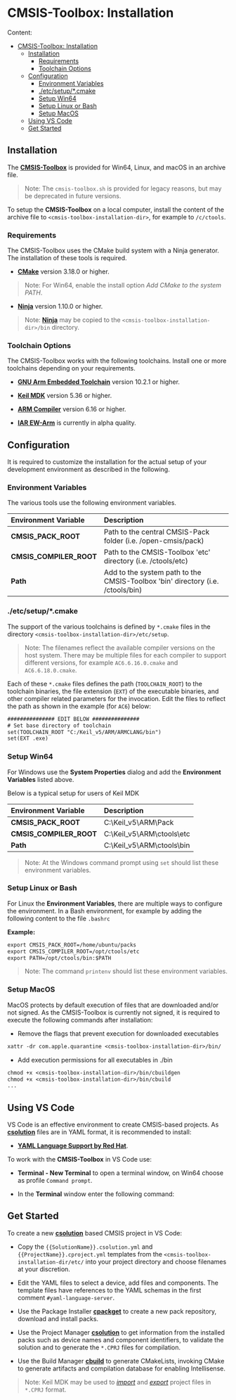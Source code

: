 # CMSIS-Toolbox: Installation

Content:

- [CMSIS-Toolbox: Installation](#cmsis-toolbox-installation)
  - [Installation](#installation)
    - [Requirements](#requirements)
    - [Toolchain Options](#toolchain-options)
  - [Configuration](#configuration)
    - [Environment Variables](#environment-variables)
    - [./etc/setup/\*.cmake](#etcsetupcmake)
    - [Setup Win64](#setup-win64)
    - [Setup Linux or Bash](#setup-linux-or-bash)
    - [Setup MacOS](#setup-macos)
  - [Using VS Code](#using-vs-code)
  - [Get Started](#get-started)
  

## Installation

The [**CMSIS-Toolbox**](https://github.com/Open-CMSIS-Pack/devtools/releases) is provided for Win64, Linux, and macOS in an archive file.
 > Note: The `cmsis-toolbox.sh` is provided for legacy reasons, but may be deprecated in future versions.

To setup the **CMSIS-Toolbox** on a local computer, install the content of the archive file to `<cmsis-toolbox-installation-dir>`, for example to `/c/ctools`.

### Requirements

The CMSIS-Toolbox uses the CMake build system with a Ninja generator. The installation of these tools is required.

- [**CMake**](https://cmake.org/download) version 3.18.0 or higher.
> Note: For Win64, enable the install option *Add CMake to the system PATH*.
> 
- [**Ninja**](https://github.com/ninja-build/ninja/releases) version 1.10.0 or higher.
> Note: [**Ninja**](https://github.com/ninja-build/ninja/releases) may be copied to the `<cmsis-toolbox-installation-dir>/bin` directory.

### Toolchain Options

The CMSIS-Toolbox works with the following toolchains. Install one or more toolchains depending on your requirements.

- [**GNU Arm Embedded Toolchain**](https://developer.arm.com/tools-and-software/open-source-software/developer-tools/gnu-toolchain/gnu-rm/downloads) version 10.2.1 or higher.

- [**Keil MDK**](http://www.keil.com/mdk5/install) version 5.36 or higher.

- [**ARM Compiler**](https://developer.arm.com/tools-and-software/embedded/arm-compiler/downloads/version-6) version 6.16 or higher.

- [**IAR EW-Arm**](https://www.iar.com/products/architectures/arm/iar-embedded-workbench-for-arm/) is currently in alpha quality.

## Configuration

It is required to customize the installation for the actual setup of your development environment as described in the following.

### Environment Variables

The various tools use the following environment variables.

Environment Variable     | Description
:------------------------|:------------
**CMSIS_PACK_ROOT**      | Path to the central CMSIS-Pack folder (i.e. /open-cmsis/pack)
**CMSIS_COMPILER_ROOT**  | Path to the CMSIS-Toolbox 'etc' directory (i.e. /ctools/etc)
**Path**                 | Add to the system path to the CMSIS-Toolbox 'bin' directory (i.e. /ctools/bin)

### ./etc/setup/\*.cmake

The support of the various toolchains is defined by `*.cmake` files in the directory `<cmsis-toolbox-installation-dir>/etc/setup`.

> Note: The filenames reflect the available compiler versions on the host system.  There may be multiple files for each compiler to support different versions, for example `AC6.6.16.0.cmake` and `AC6.6.18.0.cmake`.

Each of these `*.cmake` files defines the path (`TOOLCHAIN_ROOT`) to the toolchain binaries, the file extension (`EXT`) of the executable binaries, and other compiler related parameters for the invocation. Edit the files to reflect the path as shown in the example (for `AC6`) below:

```txt
############### EDIT BELOW ###############
# Set base directory of toolchain
set(TOOLCHAIN_ROOT "C:/Keil_v5/ARM/ARMCLANG/bin")
set(EXT .exe)
```

### Setup Win64

For Windows use the **System Properties** dialog and add the **Environment Variables** listed above.

Below is a typical setup for users of Keil MDK

Environment Variable     | Description
:------------------------|:------------
**CMSIS_PACK_ROOT**      | C:\Keil_v5\ARM\Pack
**CMSIS_COMPILER_ROOT**  | C:\Keil_v5\ARM\ctools\etc
**Path**                 | C:\Keil_v5\ARM\ctools\bin

>Note: At the Windows command prompt using `set` should list these environment variables.

### Setup Linux or Bash

For Linux the **Environment Variables**, there are multiple ways to configure the environment. In a Bash environment, for example by adding the following content to the file `.bashrc`

**Example:**

```txt
export CMSIS_PACK_ROOT=/home/ubuntu/packs
export CMSIS_COMPILER_ROOT=/opt/ctools/etc
export PATH=/opt/ctools/bin:$PATH
```

>Note: The command `printenv` should list these environment variables.

### Setup MacOS

MacOS protects by default execution of files that are downloaded and/or not signed. As the CMSIS-Toolbox is currently not signed, it is required to execute the following commands after installation:

- Remove the flags that prevent execution for downloaded executables
```txt
xattr -dr com.apple.quarantine <cmsis-toolbox-installation-dir>/bin/
```
  - Add execution permissions for all executables in ./bin
```txt
chmod +x <cmsis-toolbox-installation-dir>/bin/cbuildgen
chmod +x <cmsis-toolbox-installation-dir>/bin/cbuild
...
```

## Using VS Code

VS Code is an effective environment to create CMSIS-based projects.  As [**csolution**](../../projmgr/docs/Manual/Overview.md) files are in YAML format, it is recommended to install:

- [**YAML Language Support by Red Hat**](https://marketplace.visualstudio.com/items?itemName=redhat.vscode-yaml).

To work with the **CMSIS-Toolbox** in VS Code use:

- **Terminal - New Terminal** to open a terminal window, on Win64 choose as profile `Command prompt`.

- In the **Terminal** window enter the following command:

## Get Started

To create a new [**csolution**](projmgr/docs/Manual/Overview.md) based CMSIS project in VS Code:

- Copy the `{{SolutionName}}.csolution.yml` and `{{ProjectName}}.cproject.yml` templates from the `<cmsis-toolbox-installation-dir/etc/` into your project directory and choose filenames at your discretion.

- Edit the YAML files to select a device, add files and components. The template files have references to the YAML schemas in the first comment `#yaml-language-server`.

- Use the Package Installer [**cpackget**](../../cpackget/docs/cpackget.md) to create a new pack repository, download and install packs.

- Use the Project Manager [**csolution**](../../projmgr/docs/Manual/Overview.md) to get information from the installed packs such as device names and component identifiers, to validate the solution and to generate the `*.CPRJ` files for compilation.

- Use the Build Manager [**cbuild**](../../buildmgr/docs/cbuild.md) to generate CMakeLists, invoking CMake to generate artifacts and compilation database for enabling Intellisense.

>Note: Keil MDK may be used to [*import*](https://www.keil.com/support/man/docs/uv4/uv4_ui_import.htm) and [*export*](https://www.keil.com/support/man/docs/uv4/uv4_ui_export.htm) project files in `*.CPRJ` format.
